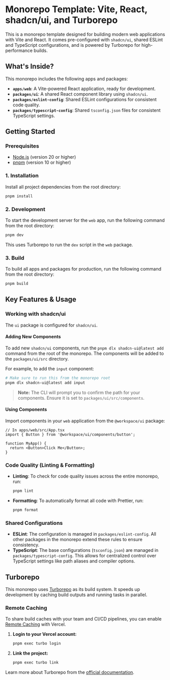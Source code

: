 # Monorepo Template: Vite, React, shadcn/ui, and Turborepo

This is a monorepo template designed for building modern web applications with Vite and React. It comes pre-configured with `shadcn/ui`, shared ESLint and TypeScript configurations, and is powered by Turborepo for high-performance builds.

## What's Inside?

This monorepo includes the following apps and packages:

- **`apps/web`**: A Vite-powered React application, ready for development.
- **`packages/ui`**: A shared React component library using `shadcn/ui`.
- **`packages/eslint-config`**: Shared ESLint configurations for consistent code quality.
- **`packages/typescript-config`**: Shared `tsconfig.json` files for consistent TypeScript settings.

## Getting Started

### Prerequisites

- [Node.js](https://nodejs.org/en/) (version 20 or higher)
- [pnpm](https://pnpm.io/installation) (version 10 or higher)

### 1. Installation

Install all project dependencies from the root directory:

```bash
pnpm install
```

### 2. Development

To start the development server for the `web` app, run the following command from the root directory:

```bash
pnpm dev
```

This uses Turborepo to run the `dev` script in the `web` package.

### 3. Build

To build all apps and packages for production, run the following command from the root directory:

```bash
pnpm build
```

## Key Features & Usage

### Working with shadcn/ui

The `ui` package is configured for `shadcn/ui`.

#### Adding New Components

To add new `shadcn/ui` components, run the `pnpm dlx shadcn-ui@latest add` command from the root of the monorepo. The components will be added to the `packages/ui/src` directory.

For example, to add the `input` component:

```bash
# Make sure to run this from the monorepo root
pnpm dlx shadcn-ui@latest add input
```

> **Note:** The CLI will prompt you to confirm the path for your components. Ensure it is set to `packages/ui/src/components`.

#### Using Components

Import components in your `web` application from the `@workspace/ui` package:

```tsx
// In apps/web/src/App.tsx
import { Button } from '@workspace/ui/components/button';

function MyApp() {
  return <Button>Click Me</Button>;
}
```

### Code Quality (Linting & Formatting)

- **Linting**: To check for code quality issues across the entire monorepo, run:
  ```bash
  pnpm lint
  ```
- **Formatting**: To automatically format all code with Prettier, run:
  ```bash
  pnpm format
  ```

### Shared Configurations

- **ESLint**: The configuration is managed in `packages/eslint-config`. All other packages in the monorepo extend these rules to ensure consistency.
- **TypeScript**: The base configurations (`tsconfig.json`) are managed in `packages/typescript-config`. This allows for centralized control over TypeScript settings like path aliases and compiler options.

## Turborepo

This monorepo uses [Turborepo](https://turbo.build/repo) as its build system. It speeds up development by caching build outputs and running tasks in parallel.

### Remote Caching

To share build caches with your team and CI/CD pipelines, you can enable [Remote Caching](https://turbo.build/repo/docs/core-concepts/remote-caching) with Vercel.

1.  **Login to your Vercel account:**
    ```bash
    pnpm exec turbo login
    ```
2.  **Link the project:**
    ```bash
    pnpm exec turbo link
    ```

Learn more about Turborepo from the [official documentation](https://turbo.build/repo/docs).
